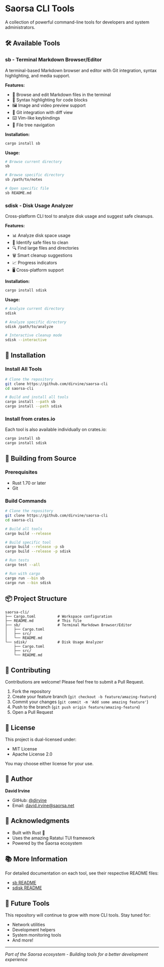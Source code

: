# Saorsa CLI Tools

A collection of powerful command-line tools for developers and system administrators.

## 🛠️ Available Tools

### sb - Terminal Markdown Browser/Editor
A terminal-based Markdown browser and editor with Git integration, syntax highlighting, and media support.

**Features:**
- 📝 Browse and edit Markdown files in the terminal
- 🎨 Syntax highlighting for code blocks
- 🖼️ Image and video preview support
- 🔄 Git integration with diff view
- ⌨️ Vim-like keybindings
- 🌲 File tree navigation

**Installation:**
```bash
cargo install sb
```

**Usage:**
```bash
# Browse current directory
sb

# Browse specific directory
sb /path/to/notes

# Open specific file
sb README.md
```

### sdisk - Disk Usage Analyzer
Cross-platform CLI tool to analyze disk usage and suggest safe cleanups.

**Features:**
- 📊 Analyze disk space usage
- 🧹 Identify safe files to clean
- 🔍 Find large files and directories
- 🗑️ Smart cleanup suggestions
- 📈 Progress indicators
- 🖥️ Cross-platform support

**Installation:**
```bash
cargo install sdisk
```

**Usage:**
```bash
# Analyze current directory
sdisk

# Analyze specific directory
sdisk /path/to/analyze

# Interactive cleanup mode
sdisk --interactive
```

## 🚀 Installation

### Install All Tools
```bash
# Clone the repository
git clone https://github.com/dirvine/saorsa-cli
cd saorsa-cli

# Build and install all tools
cargo install --path sb
cargo install --path sdisk
```

### Install from crates.io
Each tool is also available individually on crates.io:

```bash
cargo install sb
cargo install sdisk
```

## 🔧 Building from Source

### Prerequisites
- Rust 1.70 or later
- Git

### Build Commands
```bash
# Clone the repository
git clone https://github.com/dirvine/saorsa-cli
cd saorsa-cli

# Build all tools
cargo build --release

# Build specific tool
cargo build --release -p sb
cargo build --release -p sdisk

# Run tests
cargo test --all

# Run with cargo
cargo run --bin sb
cargo run --bin sdisk
```

## 📦 Project Structure

```
saorsa-cli/
├── Cargo.toml          # Workspace configuration
├── README.md           # This file
├── sb/                 # Terminal Markdown Browser/Editor
│   ├── Cargo.toml
│   ├── src/
│   └── README.md
└── sdisk/              # Disk Usage Analyzer
    ├── Cargo.toml
    ├── src/
    └── README.md
```

## 🤝 Contributing

Contributions are welcome! Please feel free to submit a Pull Request.

1. Fork the repository
2. Create your feature branch (`git checkout -b feature/amazing-feature`)
3. Commit your changes (`git commit -m 'Add some amazing feature'`)
4. Push to the branch (`git push origin feature/amazing-feature`)
5. Open a Pull Request

## 📝 License

This project is dual-licensed under:
- MIT License
- Apache License 2.0

You may choose either license for your use.

## 👤 Author

**David Irvine**
- GitHub: [@dirvine](https://github.com/dirvine)
- Email: david.irvine@saorsa.net

## 🌟 Acknowledgments

- Built with Rust 🦀
- Uses the amazing Ratatui TUI framework
- Powered by the Saorsa ecosystem

## 📚 More Information

For detailed documentation on each tool, see their respective README files:
- [sb README](./sb/README.md)
- [sdisk README](./sdisk/README.md)

## 🔮 Future Tools

This repository will continue to grow with more CLI tools. Stay tuned for:
- Network utilities
- Development helpers
- System monitoring tools
- And more!

---

*Part of the Saorsa ecosystem - Building tools for a better development experience*